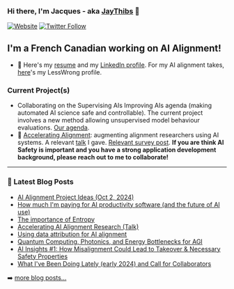 ### Hi there, I'm Jacques - aka [JayThibs][website] 👋 

[![Website](https://img.shields.io/website?label=jacquesthibodeau.com&style=for-the-badge&url=https%3A%2F%2Fjacquesthibodeau.com)](https://jacquesthibodeau.com/)
[![Twitter Follow](https://img.shields.io/twitter/follow/JacquesThibs?color=1DA1F2&logo=twitter&style=for-the-badge)](https://twitter.com/intent/follow?original_referer=https%3A%2F%2Fgithub.com%2FJayThibs&screen_name=JacquesThibs)

## I'm a French Canadian working on AI Alignment!

- 📄 Here's my [resume](https://docs.google.com/document/d/1DJ4z6LjEponHrweObPjoFEssXYWJKzeCkRlKOXDPOX0/edit?usp=sharing) and my [LinkedIn profile](https://www.linkedin.com/in/jacques-thibodeau/). For my AI alignment takes, [here](https://www.lesswrong.com/users/jacques-thibodeau)'s my LessWrong profile.

### Current Project(s)

* Collaborating on the Supervising AIs Improving AIs agenda (making automated AI science safe and controllable). The current project involves a new method allowing unsupervised model behaviour evaluations. [Our agenda](https://www.lesswrong.com/posts/7e5tyFnpzGCdfT4mR/research-agenda-supervising-ais-improving-ais).
* 🌱 [Accelerating Alignment](https://docs.google.com/document/d/1g-p_8d-7c29WHeA_sQih1YZ7QDlpHd2kGL_IskF8Ix4/edit?usp=sharing): augmenting alignment researchers using AI systems. A relevant [talk](https://www.youtube.com/watch?v=rDK0XxFyrzQ) I gave. [Relevant survey post](https://www.lesswrong.com/posts/a2io2mcxTWS4mxodF/results-from-a-survey-on-tool-use-and-workflows-in-alignment). **If you are think AI Safety is important and you have a strong application development background, please reach out to me to collaborate!**

---

### 📕 Latest Blog Posts

<!-- BLOG-POST-LIST:START -->
- [AI Alignment Project Ideas (Oct 2, 2024)](https://jacquesthibodeau.com/ai-alignment-project-ideas-oct-2-2024/)
- [How much I'm paying for AI productivity software (and the future of AI use)](https://jacquesthibodeau.com/how-much-im-paying-for-ai-productivity-software/)
- [The importance of Entropy](https://jacquesthibodeau.com/the-importance-of-entropy/)
- [Accelerating AI Alignment Research (Talk)](https://jacquesthibodeau.com/accelerating-ai-alignment-research-talk/)
- [Using data attribution for AI alignment](https://jacquesthibodeau.com/using-data-attribution-for-ai-alignment/)
- [Quantum Computing, Photonics, and Energy Bottlenecks for AGI](https://jacquesthibodeau.com/will-quantum-computing-play-a-role-in-agi-development/)
- [AI Insights #1: How Misalignment Could Lead to Takeover & Necessary Safety Properties](https://jacquesthibodeau.com/ai-insights-1-how-misalignment-could-lead-to-takeover-necessary-safety-properties/)
- [What I've Been Doing Lately (early 2024) and Call for Collaborators](https://jacquesthibodeau.com/update-on-what-ive-been-doing/)
<!-- BLOG-POST-LIST:END -->

➡️ [more blog posts...](https://jacquesthibodeau.com/)

<!-- ---

<details>
  <summary>:zap: Recent GitHub Activity</summary> -->
  
<!--START_SECTION:activity-->

<!--END_SECTION:activity-->

<!-- </details> -->

<!-- <details>
  <summary>:zap: GitHub Stats</summary>

  <img align="left" alt="JayThibs's GitHub Stats" src="https://github-readme-stats.jaythibs.vercel.app/api?username=JayThibs&show_icons=true&hide_border=true" />

</details> -->

[website]: https://jacquesthibodeau.com/
[personal_twitter]: https://twitter.com/JacquesThibs
[linkedin]: https://www.linkedin.com/in/jacques-thibodeau/
